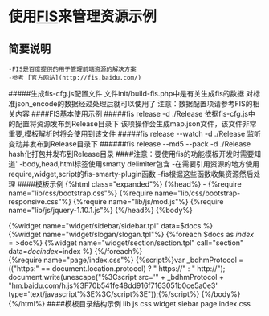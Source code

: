 使用[FIS](http://fis.baidu.com/)来管理资源示例
===============
简要说明
---------------
    -FIS是百度提供的用于管理前端资源的解决方案
    -参考 [官方网站](http://fis.baidu.com/)

#####生成fis-cfg.js配置文件
    文件init/build-fis.php中是有关生成fis的数据
    对标准json_encode的数据经过处理后就可以使用了
    注意：数据配置项请参考FIS的相关内容
####FIS基本使用示例
#####fis release -d ./Release
    依据fis-cfg.js中的配置将资源发布到Release目录下
    该项操作会生成map.json文件，该文件非常重要,模板解析时将会使用到该文件
#####fis release --watch -d ./Release
    监听变动并发布到Release目录下
######fis release --md5 --pack -d ./Release
    hash化打包并发布到Release目录
####注意：要使用fis的功能模板开发时需要知道'
    -body,head,html标签使用smarty delimiter包含
    -在需要引用资源的地方使用require,widget,script的fis-smarty-plugin函数
    -fis根据这些函数收集资源然后处理
####模板示例
    {%html class="expanded"%}
    {%head%}
    <meta charset="utf-8"/>
    <meta content="{%$description%}" name="description">
    <title>{%$title%}</title>
    <!--[if lt IE 9]>
        <script src="/lib/js/html5.js"></script>
    <![endif]-->
    -<link rel="shortcut icon" href="favicon.ico" type="image/x-icon" />
    {%require name="lib/css/bootstrap.css"%}
    {%require name="lib/css/bootstrap-responsive.css"%}
    {%require name="lib/js/mod.js"%}
    {%require name="lib/js/jquery-1.10.1.js"%}
    {%/head%}
    {%body%}
    <div id="wrapper">
        <div id="sidebar">
            {%widget
                name="widget/sidebar/sidebar.tpl"
                data=$docs
            %}
        </div>
        <div id="container">
            {%widget name="widget/slogan/slogan.tpl"%}
            {%foreach $docs as $index=>$doc%}
                {%widget
                    name="widget/section/section.tpl"
                    call="section"
                    data=$doc index=$index
                %}
            {%/foreach%}
        </div>
    </div>
    {%require name="page/index.css"%}
    {%script%}var _bdhmProtocol = (("https:" == document.location.protocol) ? " https://" : " http://");
    document.write(unescape("%3Cscript src='" + _bdhmProtocol + "hm.baidu.com/h.js%3F70b541fe48dd916f7163051b0ce5a0e3' type='text/javascript'%3E%3C/script%3E"));{%/script%}
    {%/body%}
    {%/html%}
####模板目录结构示例
    lib
        js
        css
    widget
        siebar
    page
        index.css